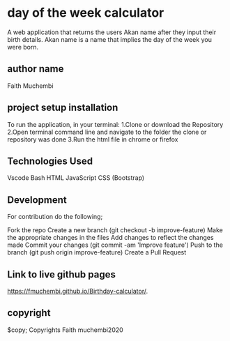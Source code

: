 # day of the week calculator
A web application that returns the users Akan name after they input their birth details.
Akan name is a name that implies the day of the week you were born.
## author name
 Faith Muchembi
## project setup installation
 To run the application, in your terminal: 
 1.Clone or download the Repository 
 2.Open terminal command line and navigate to the folder the clone or repository was done 
 3.Run the html file in chrome or firefox
## Technologies Used
Vscode
Bash
HTML
JavaScript
CSS (Bootstrap)

## Development
For contribution do the following;

Fork the repo
Create a new branch (git checkout -b improve-feature)
Make the appropriate changes in the files
Add changes to reflect the changes made
Commit your changes (git commit -am 'Improve feature')
Push to the branch (git push origin improve-feature)
Create a Pull Request

## Link to live github pages
  https://fmuchembi.github.io/Birthday-calculator/.
 
## copyright
 $copy; Copyrights Faith muchembi2020